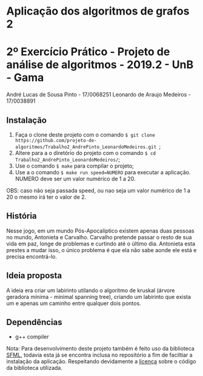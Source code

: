 # Aplicação dos algoritmos de grafos 2

2º Exercício Prático - Projeto de análise de algoritmos - 2019.2 - UnB - Gama
=========================
André Lucas de Sousa Pinto - 17/0068251
Leonardo de Araujo Medeiros - 17/0038891

## Instalação
1. Faça o clone deste projeto com o comando ```$ git clone https://github.com/projeto-de-algoritmos/Trabalho2_AndrePinto_LeonardoMedeiros.git ```;
2. Altere para a o diretório do projeto com o comando ```$ cd Trabalho2_AndrePinto_LeonardoMedeiros/```;
3. Use o comando ```$ make``` para compilar o projeto;
4. Use a o comando ```$ make run speed=NUMERO``` para executar a aplicação. NUMERO deve ser um valor numérico de 1 a 20.

OBS: caso não seja passada speed, ou nao seja um valor numérico de 1 a 20 o mesmo irá ter o valor de 2.

## História
Nesse jogo, em um mundo Pós-Apocalíptico existem apenas duas pessoas no mundo, Antonieta e Carvalho. Carvalho pretende passar o resto de sua vida em paz, longe de problemas e curtindo até o último dia. Antonieta esta prestes a mudar isso, o único problema é que ela não sabe aonde ele está e precisa encontrá-lo.

## Ideia proposta
A ideia era criar um labirinto utilando o algoritmo de kruskal (árvore geradora mínima - minimal spanning tree), criando um labirinto que exista um e apenas um caminho entre qualquer dois pontos.

## Dependências
- g++ compiler

 Nota: Para desenvolvimento deste projeto também é feito uso da biblioteca [SFML](https://www.sfml-dev.org/index.php), todavia esta já se encontra inclusa no repositório a fim de faciltiar a instalação da aplicação. Respeitando devidamente a [licença](https://www.sfml-dev.org/license.php) sobre o código da biblioteca utilizada.
